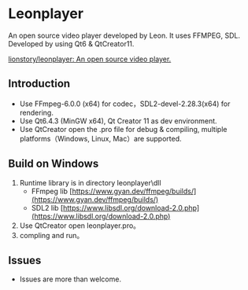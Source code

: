 # Leonplayer
An open source video player developed by Leon. It uses FFMPEG, SDL. Developed by using Qt6 & QtCreator11.

[lionstory/leonplayer: An open source video player.](https://github.com/lionstory/leonplayer)



## Introduction
- Use FFmpeg-6.0.0 (x64) for codec，SDL2-devel-2.28.3(x64) for rendering.
- Use Qt6.4.3 (MinGW x64), Qt Creator 11 as dev environment.
- Use QtCreator open the .pro file for debug & compiling, multiple platforms（Windows, Linux, Mac）are supported.  

 
## Build on Windows
1. Runtime library is in directory leonplayer\dll
    - FFmpeg lib [https://www.gyan.dev/ffmpeg/builds/](https://www.gyan.dev/ffmpeg/builds/)  
    - SDL2 lib [https://www.libsdl.org/download-2.0.php](https://www.libsdl.org/download-2.0.php)  
2. Use QtCreator open leonplayer.pro。  
3. compling and run。  


## Issues
- Issues are more than welcome.



